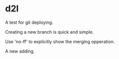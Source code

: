 # d2l
A test for git deploying.

Creating a new branch is quick and simple.

Use 'no-ff' to explicitly show the merging opperation.

A new adding.

